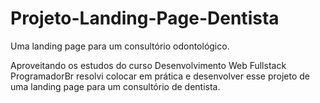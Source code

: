 # Projeto-Landing-Page-Dentista
 Uma landing page para um consultório odontológico.

 Aproveitando os estudos do curso Desenvolvimento Web Fullstack ProgramadorBr resolvi colocar em prática e desenvolver esse projeto de uma landing page para um consultório de dentista.

 
